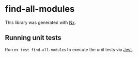 # find-all-modules

This library was generated with [Nx](https://nx.dev).

## Running unit tests

Run `nx test find-all-modules` to execute the unit tests via [Jest](https://jestjs.io).
